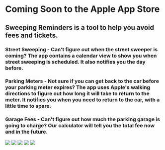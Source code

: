 # Coming Soon to the Apple App Store
## Sweeping Reminders is a tool to help you avoid fees and tickets.

### Street Sweeping - Can't figure out when the street sweeper is coming?  The app contains a calendar view to show you when street sweeping is scheduled.  It also notifies you the day before.
### Parking Meters - Not sure if you can get back to the car before your parking meter expires?  The app uses Apple's walking directions to figure out how long it will take to return to the meter.  It notifies you when you need to return to the car, with a little time to spare.  
### Garage Fees - Can't figure out how much the parking garage is going to charge?  Our calculator will tell you the total fee now and in the future. 

<img src="Calendar View.png">
<img src="Rules View.png">
<img src="Meter View.png">
<img src="Fee Creator.png">
<img src="Fee View.png">
